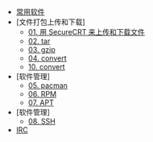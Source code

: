 - [常用软件](software/)
- [文件打包上传和下载]
  - [01. 用 SecureCRT 来上传和下载文件](software/01.md)
  - [02. tar](software/02.md)
  - [03. gzip](software/03.md)
  - [04. convert](software/04.md)
  - [10. convert](software/04.md)
- [软件管理]
  - [05. pacman](software/05.md)
  - [06. RPM](software/06.md)
  - [07. APT](software/07.md)
- [软件管理]
  - [08. SSH](software/08.md)
- [IRC](software/09.md)
